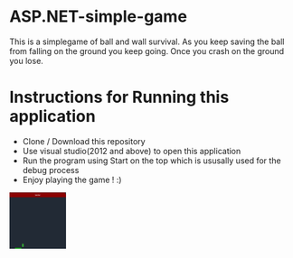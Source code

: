 # ASP.NET-simple-game

This is a simplegame of ball and wall survival. As you keep saving the ball from falling on the ground you keep going. 
Once you crash on the ground you lose.

<h1>Instructions for Running this application </h1>
<ul>
<li> Clone / Download this repository</li>
<li> Use visual studio(2012 and above) to open this application </li>
<li> Run the program using Start on the top which is ususally used for the debug process</li>
<li> Enjoy playing the game ! :) </li>
</ul>

<img src = "Simple%20Game/Images/game%20over.png" width="100" height ="100"/>
